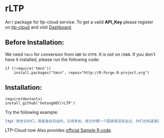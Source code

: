 rLTP
====

An r package for ltp-cloud service. To get a valid **API_Key** please register on [ltp-cloud](http://www.ltp-cloud.com/) and visit [Dashboard](http://www.ltp-cloud.com/dashboard).

## Before Installation:

We need `tmcn` for conversion from `GBK` to `UTF8`. It is not on `CRAN`. If you don't have it installed, please run the following code:

```{r}
if (!require('tmcn'))
    install.packages("tmcn", repos="http://R-Forge.R-project.org")
```

## Installation:

```{r}
require(devtools)
install_github('hetong007/rLTP')
```

Try the following example:

```r
ltp('我告诉你们，我是身经百战的，见得多啦，西方的哪一个国家我没有去过，你们也知道美国的华莱士，比你们不知高到哪里去，我跟他谈笑风生，只是媒体也要提高自己知识水平，识得唔识得呀！你们有一个好，全世界甚么地方，你们跑得最快，但是问来问去的问题呀，too simple，sometimes naive，识得唔识得？',api_key='YourAPIKey')
```

LTP-Cloud now Also provides [official Sample R code](https://github.com/HIT-SCIR/ltp-cloud-api-tutorial/tree/master/R).
